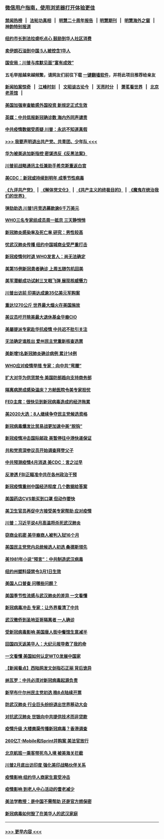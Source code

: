 ### [微信用户指南，使用浏览器打开体验更佳](https://github.com/gfw-breaker/banned-news1/blob/master/indexes/wechat-guide.md?t=0)
#### [禁闻热榜](热点新闻.md?t=0)  &nbsp;&nbsp;|&nbsp;&nbsp; [法轮功真相](https://github.com/gfw-breaker/truth/blob/master/README.md?t=0) &nbsp;&nbsp;|&nbsp;&nbsp; [明慧二十周年报告](https://github.com/gfw-breaker/mh-reports/blob/master/README.md?t=0) &nbsp;&nbsp;|&nbsp;&nbsp;[明慧期刊](https://github.com/gfw-breaker/mh-qikan) &nbsp;&nbsp;|&nbsp;&nbsp; [明慧海外之窗](https://github.com/gfw-breaker/mh-news/blob/master/README.md?t=0) &nbsp;&nbsp;|&nbsp;&nbsp; [神韵特别报道](https://github.com/gfw-breaker/mh-news/blob/master/shenyun.md?t=0)
#### [纽约市长到法拉盛吃点心  鼓励到华人社区消费](../pages/nsc412/n11868197.md?t=02141711) 
#### [卖伊朗石油到中国  5人被控含1华人](../pages/nsc412/n11867988.md?t=02141711) 
#### [国安局：川普与库默见面“富有成效”](../pages/nsc412/n11867976.md?t=02141711) 
#### 五毛举报越来越频繁，请网友们前往下载 [一键翻墙软件](https://github.com/gfw-breaker/ssr-accounts)，并将此项目推荐给亲友
#### [新闻拍案惊奇](https://github.com/gfw-breaker/banned-news1/blob/master/pages/link4.md) &nbsp;&nbsp;|&nbsp;&nbsp; [江峰时刻](https://github.com/gfw-breaker/banned-news1/blob/master/pages/link4.md) &nbsp;&nbsp;|&nbsp;&nbsp; [文昭谈古论今](https://github.com/gfw-breaker/banned-news1/blob/master/pages/link4.md) &nbsp;&nbsp;|&nbsp;&nbsp; [天亮时分](https://github.com/gfw-breaker/banned-news1/blob/master/pages/link4.md) &nbsp;&nbsp;|&nbsp;&nbsp; [萧茗看世界](https://github.com/gfw-breaker/banned-news1/blob/master/pages/link4.md) &nbsp;&nbsp;|&nbsp;&nbsp; [北京老茶馆](https://github.com/gfw-breaker/banned-news1/blob/master/pages/link4.md) &nbsp;&nbsp;|&nbsp;&nbsp; 
#### [美国加强审查敏感外国投资 新规定正式生效](../pages/nsc412/n11868041.md?t=02141711) 
#### [英媒：中共低报新冠确诊数 海内外同声谴责](../pages/nsc412/n11867421.md?t=02141711) 
#### [中共疫情数据受质疑 川普：永远不知道真假](../pages/nsc412/n11867195.md?t=02141711) 
#### [>>> 我要声明退出共产党、共青团、少年队 <<<](https://github.com/begood0513/goodnews/blob/master/quit/letter.md) 
#### [华为被美追加新指控 密谋违反《反黑法案》](../pages/nsc412/n11867191.md?t=02141711) 
#### [川普前战略通讯主任兼助手希克斯重返白宫](../pages/nsc412/n11867104.md?t=02141711) 
#### [美CDC：新冠或持续到明年 成季节性病毒](../pages/nsc412/n11867279.md?t=02141711) 
#### [《九评共产党》](https://github.com/begood0513/9ping.md/blob/master/README.md) &nbsp;|&nbsp; [《解体党文化》](../../../../jtdwh.md/blob/master/README.md)  &nbsp;|&nbsp; [《共产主义的终极目的》](../../../../gczydzjmd.md/blob/master/README.md) &nbsp;|&nbsp; [《魔鬼在统治我们的世界》](../../../../mgztzwmdsj.md/blob/master/README.md) 
#### [弹劾助选 川普1月竞选募款逾6千万美元](../pages/nsc412/n11866950.md?t=02141711) 
#### [WHO三名专家组成员周一抵京 三天静悄悄](../pages/nsc412/n11866947.md?t=02141711) 
#### [新冠肺炎感染率及死亡率 研究：男性较高](../pages/nsc412/n11866956.md?t=02141711) 
#### [忧武汉肺炎传播 纽约中国城商业受严重打击](../pages/nsc412/n11866902.md?t=02141711) 
#### [新冠疫情何时退 WHO发言人：尚无法确定](../pages/nsc412/n11866864.md?t=02141711) 
#### [美第15例新冠患者确诊 上周五随包机回美](../pages/nsc412/n11866852.md?t=02141711) 
#### [美军潜艇成功试射三叉戟飞弹 展现核威慑力](../pages/nsc412/n11866046.md?t=02141711) 
#### [川普出访前 印美达成逾35亿美元军购案](../pages/nsc412/n11865444.md?t=02141711) 
#### [重达1270公斤 世界最大烟火在美国施放](../pages/nsc412/n11865198.md?t=02141711) 
#### [美议员吁开除美最大退休基金华裔CIO](../pages/nsc412/n11865230.md?t=02141711) 
#### [美屡提派专家赴华抗疫情 中共迟不批引关注](../pages/nsc412/n11864719.md?t=02141711) 
#### [无法确定谁胜出 爱州民主党重新核查选票](../pages/nsc412/n11864830.md?t=02141711) 
#### [美新增1名新冠肺炎确诊病例 累计14例](../pages/nsc412/n11864893.md?t=02141711) 
#### [WHO应对疫情举措 专家：向中共“弯腰”](../pages/nsc412/n11864727.md?t=02141711) 
#### [扩大对华为供货禁令 美国防部趋向支持商务部](../pages/nsc412/n11864773.md?t=02141711) 
#### [隔离病房成感染温床？方舱医院令美专家担忧](../pages/nsc412/n11864575.md?t=02141711) 
#### [FED主席：很快见到新冠病毒造成的经济拖累](../pages/nsc412/n11864507.md?t=02141711) 
#### [美2020大选：8人继续争夺民主党候选资格](../pages/nsc412/n11864327.md?t=02141711) 
#### [新冠病毒爆发比贸易战更加速中美“脱钩”](../pages/nsc412/n11864470.md?t=02141711) 
#### [新冠疫情冲击国际邮政 美暂停往中港快递保证](../pages/nsc412/n11864207.md?t=02141711) 
#### [共和党资深参议员开始调查拜登父子](../pages/nsc412/n11863984.md?t=02141711) 
#### [中共预测疫情4月消退 美CDC：言之过早](../pages/nsc412/n11864310.md?t=02141711) 
#### [反渗透 FBI正瞄准中共在各州政治干预](../pages/nsc412/n11864300.md?t=02141711) 
#### [新冠疫情重创中国经济程度 几个数据给答案](../pages/nsc412/n11864203.md?t=02141711) 
#### [美国药店CVS能买到口罩 但动作要快](../pages/nsc412/n11862438.md?t=02141711) 
#### [美卫生官员再促中方接受美专家帮助 应对疫情](../pages/nsc412/n11864043.md?t=02141711) 
#### [川普：习近平说4月高温将杀死武汉肺炎](../pages/nsc412/n11860814.md?t=02141711) 
#### [窃商业机密 美华裔商人被判入狱16个月](../pages/nsc412/n11863911.md?t=02141711) 
#### [美国民主党党内总统候选人初选 桑德斯领先](../pages/nsc412/n11863475.md?t=02141711) 
#### [美1981年小说“预言”：中共制造武汉病毒](../pages/nsc412/n11863306.md?t=02141711) 
#### [纽约州塑料袋禁令3月1日生效](../pages/nsc412/n11862832.md?t=02141711) 
#### [美国人口普查  问哪些问题？](../pages/nsc412/n11862808.md?t=02141711) 
#### [美国季节性流感与武汉肺炎的差异 一文看懂](../pages/nsc412/n11862428.md?t=02141711) 
#### [新冠病毒冲击 专家：让外界看清了中共](../pages/nsc412/n11862280.md?t=02141711) 
#### [武汉撤侨到圣地亚哥隔离者 一人确诊](../pages/nsc412/n11862460.md?t=02141711) 
#### [受新冠病毒影响 美国唐人街中餐馆生意减半](../pages/nsc412/n11861940.md?t=02141711) 
#### [回国四天返美华人：大纪元报导救了我的命](../pages/nsc412/n11862181.md?t=02141711) 
#### [一文看懂 美国如何认定WTO发展中国家](../pages/nsc412/n11862051.md?t=02141711) 
#### [【新闻看点】西陆网发文剑指石正丽 背后诡异](../pages/nsc412/n11861792.md?t=02141711) 
#### [纳瓦罗：中共必须对新冠病毒起源负责](../pages/nsc412/n11861810.md?t=02141711) 
#### [新罕布什尔州民主党初选 晚8点陆续开票](../pages/nsc412/n11861872.md?t=02141711) 
#### [防武汉肺炎 行业巨头纷纷退出世界移动大会](../pages/nsc412/n11861795.md?t=02141711) 
#### [对抗武汉肺炎 世银向中共提供技术而非贷款](../pages/nsc412/n11861652.md?t=02141711) 
#### [疫情升级 大楼粪渠传播新冠病毒？香港调查](../pages/nsc412/n11861556.md?t=02141711) 
#### [260亿T-Mobile和Sprint并购案 美法官放行](../pages/nsc412/n11861511.md?t=02141711) 
#### [北京航班一乘客带死鸟入境 被美海关拦截](../pages/nsc412/n11861317.md?t=02141711) 
#### [川普2月底出访印度 强化美印战略伙伴关系](../pages/nsc412/n11860557.md?t=02141711) 
#### [疫情影响  纽约华人商家生意受冲击](../pages/nsc412/n11860284.md?t=02141711) 
#### [疫情影响  到老人中心活动的耆老减少](../pages/nsc412/n11860199.md?t=02141711) 
#### [美法学教授：是中国不需帮助 还是官方想保密](../pages/nsc412/n11859492.md?t=02141711) 
#### [新冠病毒如何毁了在美华人的武汉家庭](../pages/nsc412/n11859524.md?t=02141711) 

----
#### [ >>> 更早内容 <<< ](../indexes/nsc412-earlier.md)
